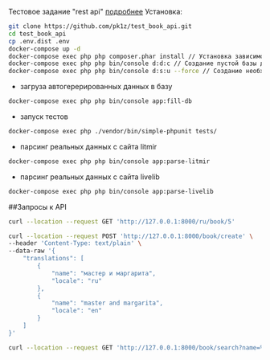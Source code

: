 Тестовое задание "rest api" [подробнее](qualificationTest.md)
Установка:

```bash
git clone https://github.com/pk1z/test_book_api.git
cd test_book_api
cp .env.dist .env
docker-compose up -d
docker-compose exec php php composer.phar install // Установка зависимостей композера
docker-compose exec php php bin/console d:d:c // Создание пустой базы данных
docker-compose exec php php bin/console d:s:u --force // Создание необходимых таблиц в БД
```

- загруза автогерерированных данных в базу
```bash
docker-compose exec php php bin/console app:fill-db
```

- запуск тестов
```bash
docker-compose exec php ./vendor/bin/simple-phpunit tests/
```


- парсинг реальных данных с сайта litmir

```bash
docker-compose exec php php bin/console app:parse-litmir 
```

- парсинг реальных данных с сайта livelib
```bash
docker-compose exec php php bin/console app:parse-livelib
```


##Запросы к API

```bash
curl --location --request GET 'http://127.0.0.1:8000/ru/book/5'
```

```bash
curl --location --request POST 'http://127.0.0.1:8000/book/create' \
--header 'Content-Type: text/plain' \
--data-raw '{
    "translations": [
        {
            "name": "мастер и маргарита",
            "locale": "ru"
        },
        {
            "name": "master and margarita",
            "locale": "en"
        }  
    ]
}'
```

```bash
curl --location --request GET 'http://127.0.0.1:8000/book/search?name=%D0%A1%D0%BB%D0%B5%D0%BF%D0%BE%D0%B9'
```
